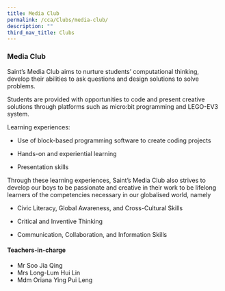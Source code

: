 ```yaml
---
title: Media Club
permalink: /cca/Clubs/media-club/
description: ""
third_nav_title: Clubs
---
```

### Media Club

Saint’s Media Club aims to nurture students’ computational thinking, develop their abilities to ask questions and design solutions to solve problems.  

Students are provided with opportunities to code and present creative solutions through platforms such as micro:bit programming and LEGO-EV3 system.

Learning experiences:

*   Use of block-based programming software to create coding projects  
    
*   Hands-on and experiential learning  
    
*   Presentation skills

Through these learning experiences, Saint’s Media Club also strives to develop our boys to be passionate and creative in their work to be lifelong learners of the competencies necessary in our globalised world, namely

*   Civic Literacy, Global Awareness, and Cross-Cultural Skills  
    
*   Critical and Inventive Thinking  
    
*   Communication, Collaboration, and Information Skills  
    

#### Teachers-in-charge

*   Mr Soo Jia Qing
*   Mrs Long-Lum Hui Lin
*   Mdm Oriana Ying Pui Leng